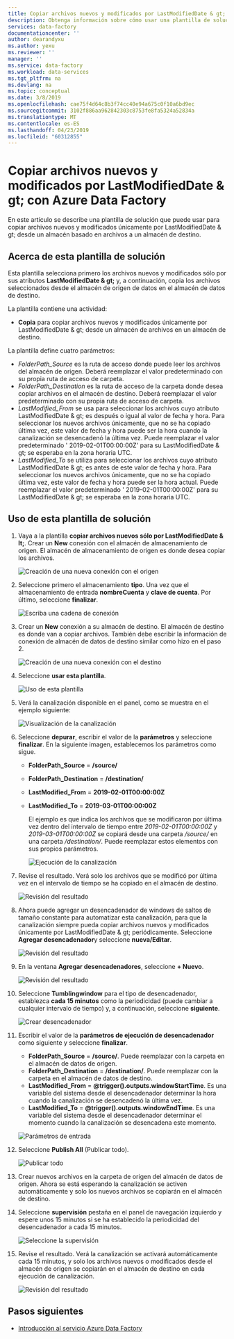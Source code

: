 ```yaml
---
title: Copiar archivos nuevos y modificados por LastModifiedDate & gt; con Azure Data Factory | Microsoft Docs
description: Obtenga información sobre cómo usar una plantilla de solución para copiar archivos nuevos y modificados por LastModifiedDate & gt; con Azure Data Factory.
services: data-factory
documentationcenter: ''
author: dearandyxu
ms.author: yexu
ms.reviewer: ''
manager: ''
ms.service: data-factory
ms.workload: data-services
ms.tgt_pltfrm: na
ms.devlang: na
ms.topic: conceptual
ms.date: 3/8/2019
ms.openlocfilehash: cae75f4d64c8b3f74cc40e94a675c0f10a6bd9ec
ms.sourcegitcommit: 3102f886aa962842303c8753fe8fa5324a52834a
ms.translationtype: MT
ms.contentlocale: es-ES
ms.lasthandoff: 04/23/2019
ms.locfileid: "60312855"
---
```

# <a name="copy-new-and-changed-files-by-lastmodifieddate-with-azure-data-factory"></a>Copiar archivos nuevos y modificados por LastModifiedDate & gt; con Azure Data Factory

En este artículo se describe una plantilla de solución que puede usar para copiar archivos nuevos y modificados únicamente por LastModifiedDate & gt; desde un almacén basado en archivos a un almacén de destino. 

## <a name="about-this-solution-template"></a>Acerca de esta plantilla de solución

Esta plantilla selecciona primero los archivos nuevos y modificados sólo por sus atributos **LastModifiedDate & gt;** y, a continuación, copia los archivos seleccionados desde el almacén de origen de datos en el almacén de datos de destino.

La plantilla contiene una actividad:
- **Copia** para copiar archivos nuevos y modificados únicamente por LastModifiedDate & gt; desde un almacén de archivos en un almacén de destino.

La plantilla define cuatro parámetros:
-  *FolderPath_Source* es la ruta de acceso donde puede leer los archivos del almacén de origen. Deberá reemplazar el valor predeterminado con su propia ruta de acceso de carpeta.
-  *FolderPath_Destination* es la ruta de acceso de la carpeta donde desea copiar archivos en el almacén de destino. Deberá reemplazar el valor predeterminado con su propia ruta de acceso de carpeta.
-  *LastModified_From* se usa para seleccionar los archivos cuyo atributo LastModifiedDate & gt; es después o igual al valor de fecha y hora.  Para seleccionar los nuevos archivos únicamente, que no se ha copiado última vez, este valor de fecha y hora puede ser la hora cuando la canalización se desencadenó la última vez. Puede reemplazar el valor predeterminado ' 2019-02-01T00:00:00Z' para su LastModifiedDate & gt; se esperaba en la zona horaria UTC. 
-  *LastModified_To* se utiliza para seleccionar los archivos cuyo atributo LastModifiedDate & gt; es antes de este valor de fecha y hora. Para seleccionar los nuevos archivos únicamente, que no se ha copiado última vez, este valor de fecha y hora puede ser la hora actual.  Puede reemplazar el valor predeterminado ' 2019-02-01T00:00:00Z' para su LastModifiedDate & gt; se esperaba en la zona horaria UTC. 

## <a name="how-to-use-this-solution-template"></a>Uso de esta plantilla de solución

1. Vaya a la plantilla **copiar archivos nuevos sólo por LastModifiedDate & lt;**. Crear un **New** conexión con el almacén de almacenamiento de origen. El almacén de almacenamiento de origen es donde desea copiar los archivos.

    ![Creación de una nueva conexión con el origen](media/solution-template-copy-new-files-lastmodifieddate/copy-new-files-lastmodifieddate1.png)
    
2. Seleccione primero el almacenamiento **tipo**. Una vez que el almacenamiento de entrada **nombreCuenta** y **clave de cuenta**. Por último, seleccione **finalizar**.

    ![Escriba una cadena de conexión](media/solution-template-copy-new-files-lastmodifieddate/copy-new-files-lastmodifieddate2.png)
    
3. Crear un **New** conexión a su almacén de destino. El almacén de destino es donde van a copiar archivos. También debe escribir la información de conexión de almacén de datos de destino similar como hizo en el paso 2.

    ![Creación de una nueva conexión con el destino](media/solution-template-copy-new-files-lastmodifieddate/copy-new-files-lastmodifieddate3.png)

4. Seleccione **usar esta plantilla**.

    ![Uso de esta plantilla](media/solution-template-copy-new-files-lastmodifieddate/copy-new-files-lastmodifieddate4.png)
    
5. Verá la canalización disponible en el panel, como se muestra en el ejemplo siguiente:

    ![Visualización de la canalización](media/solution-template-copy-new-files-lastmodifieddate/copy-new-files-lastmodifieddate5.png)

6. Seleccione **depurar**, escribir el valor de la **parámetros** y seleccione **finalizar**.  En la siguiente imagen, establecemos los parámetros como sigue.
   - **FolderPath_Source** = **/source/**
   - **FolderPath_Destination** = **/destination/**
   - **LastModified_From** =  **2019-02-01T00:00:00Z**
   - **LastModified_To** = **2019-03-01T00:00:00Z**
    
     El ejemplo es que indica los archivos que se modificaron por última vez dentro del intervalo de tiempo entre *2019-02-01T00:00:00Z* y *2019-03-01T00:00:00Z* se copiará desde una carpeta */source/*  en una carpeta */destination/*.  Puede reemplazar estos elementos con sus propios parámetros.
    
     ![Ejecución de la canalización](media/solution-template-copy-new-files-lastmodifieddate/copy-new-files-lastmodifieddate6.png)

7. Revise el resultado. Verá solo los archivos que se modificó por última vez en el intervalo de tiempo se ha copiado en el almacén de destino.

    ![Revisión del resultado](media/solution-template-copy-new-files-lastmodifieddate/copy-new-files-lastmodifieddate7.png)
    
8. Ahora puede agregar un desencadenador de windows de saltos de tamaño constante para automatizar esta canalización, para que la canalización siempre pueda copiar archivos nuevos y modificados únicamente por LastModifiedDate & gt; periódicamente.  Seleccione **Agregar desencadenador**y seleccione **nueva/Editar**.

    ![Revisión del resultado](media/solution-template-copy-new-files-lastmodifieddate/copy-new-files-lastmodifieddate8.png)
    
9. En la ventana **Agregar desencadenadores**, seleccione **+ Nuevo**.

    ![Revisión del resultado](media/solution-template-copy-new-files-lastmodifieddate/copy-new-files-lastmodifieddate9.png)

10. Seleccione **Tumblingwindow** para el tipo de desencadenador, establezca **cada 15 minutos** como la periodicidad (puede cambiar a cualquier intervalo de tiempo) y, a continuación, seleccione **siguiente**.

    ![Crear desencadenador](media/solution-template-copy-new-files-lastmodifieddate/copy-new-files-lastmodifieddate10.png)    
    
11. Escribir el valor de la **parámetros de ejecución de desencadenador** como siguiente y seleccione **finalizar**.
    - **FolderPath_Source** = **/source/**.  Puede reemplazar con la carpeta en el almacén de datos de origen.
    - **FolderPath_Destination** = **/destination/**.  Puede reemplazar con la carpeta en el almacén de datos de destino.
    - **LastModified_From** =  **@trigger().outputs.windowStartTime**.  Es una variable del sistema desde el desencadenador determinar la hora cuando la canalización se desencadenó la última vez.
    - **LastModified_To** = **@trigger().outputs.windowEndTime**.  Es una variable del sistema desde el desencadenador determinar el momento cuando la canalización se desencadena este momento.
    
    ![Parámetros de entrada](media/solution-template-copy-new-files-lastmodifieddate/copy-new-files-lastmodifieddate11.png)
    
12. Seleccione **Publish All** (Publicar todo).
    
    ![Publicar todo](media/solution-template-copy-new-files-lastmodifieddate/copy-new-files-lastmodifieddate12.png)

13. Crear nuevos archivos en la carpeta de origen del almacén de datos de origen.  Ahora se está esperando la canalización se activen automáticamente y solo los nuevos archivos se copiarán en el almacén de destino.

14. Seleccione **supervisión** pestaña en el panel de navegación izquierdo y espere unos 15 minutos si se ha establecido la periodicidad del desencadenador a cada 15 minutos. 

    ![Seleccione la supervisión](media/solution-template-copy-new-files-lastmodifieddate/copy-new-files-lastmodifieddate14.png)

15. Revise el resultado. Verá la canalización se activará automáticamente cada 15 minutos, y solo los archivos nuevos o modificados desde el almacén de origen se copiarán en el almacén de destino en cada ejecución de canalización.

    ![Revisión del resultado](media/solution-template-copy-new-files-lastmodifieddate/copy-new-files-lastmodifieddate15.png)
    
## <a name="next-steps"></a>Pasos siguientes

- [Introducción al servicio Azure Data Factory](introduction.md)